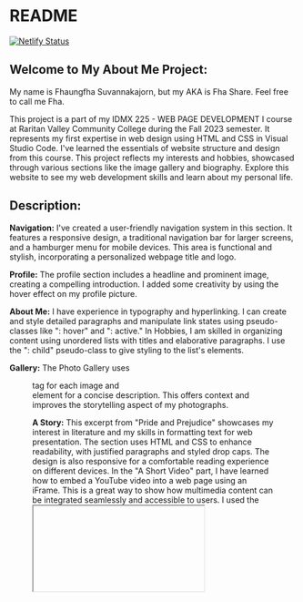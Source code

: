 # README

[![Netlify Status](https://api.netlify.com/api/v1/badges/06e28e20-2cad-485e-b8d3-70d49dc8198a/deploy-status)](https://app.netlify.com/sites/about-me-fhashare/deploys)

## Welcome to My About Me Project: 

My name is Fhaungfha Suvannakajorn, but my AKA is Fha Share. Feel free to call me Fha.

This project is a part of my IDMX 225 - WEB PAGE DEVELOPMENT I course at Raritan Valley Community College during the Fall 2023 semester. It represents my first expertise in web design using HTML and CSS in Visual Studio Code. I've learned the essentials of website structure and design from this course. This project reflects my interests and hobbies, showcased through various sections like the image gallery and biography. Explore this website to see my web development skills and learn about my personal life.

## Description:
**Navigation:** I've created a user-friendly navigation system in this section. It features a responsive design, a traditional navigation bar for larger screens, and a hamburger menu for mobile devices. This area is functional and stylish, incorporating a personalized webpage title and logo.

**Profile:** The profile section includes a headline and prominent image, creating a compelling introduction. I added some creativity by using the hover effect on my profile picture.

**About Me:** I have experience in typography and hyperlinking. I can create and style detailed paragraphs and manipulate link states using pseudo-classes like ": hover" and ": active." In Hobbies, I am skilled in organizing content using unordered lists with titles and elaborative paragraphs. I use the ": child" pseudo-class to give styling to the list's elements.

**Gallery:** The Photo Gallery uses <figure> tag for each image and <figcaption> element for a concise description. This offers context and improves the storytelling aspect of my photographs.

**A Story:** This excerpt from "Pride and Prejudice" showcases my interest in literature and my skills in formatting text for web presentation. The section uses HTML and CSS to enhance readability, with justified paragraphs and styled drop caps. The design is also responsive for a comfortable reading experience on different devices. In the "A Short Video" part, I have learned how to embed a YouTube video into a web page using an iFrame. This is a great way to show how multimedia content can be integrated seamlessly and accessible to users. I used the <iframe> tag and set attributes to embed the video to ensure a responsive design that maintains the video's aspect ratio and adapts to different screen sizes.

**My Blog:** The "My Blog" section showcases my skills in creating engaging web content about my journey through America's National Parks through an expanding image gallery that is fully responsive, interactive, and informative. The blog entries are written in a narrative style that blends personal stories with technical insights. The section demonstrates my proficiency in using HTML and CSS to structure and style content, enhancing the blog's visual appeal.

**Contact Form:** The functional contact form facilitates user interaction and collects data efficiently.

## Color Scheme:
The "Color Scheme" section of "About Me: Fha Share" adopts an inclusive approach to color selection. I utilized Adobe's color theme tool to create a visually appealing and color-blind safe palette. Additionally, I conducted color contrast checks to ensure that it met the required standards. I chose the sky color as the theme related to my nickname.

Color Palette Features
The color scheme uses hexadecimal color codes, ensuring precision and consistency across all web platforms. The primary colors used are:
Deep Blue: #002C66 - Provides a robust and confident base color.
Bright Blue: #348BFF - Adds a vibrant, energetic touch.
Light Blue: #90D6FF - Offers a calming, softer contrast.
Sky Blue: #D9F1FF - Serves as a gentle, airy background tone.
White: #FFFFFF - Ensures clean, clear spaces and readability.

In website design, consistent use of colors for backgrounds, fonts, and borders creates visual harmony. Clear CSS classes facilitate easy design maintenance. 

## Citations:
**CSS and HTML Tutorials:** The project benefitted significantly from tutorials available on W3Schools. These resources provided foundational knowledge in web development.
CSS Tutorial: (https://www.w3schools.com/css/default.asp)
HTML Tutorial: (https://www.w3schools.com/html/default.asp)

**Responsive Navigation Tutorial:** A YouTube tutorial titled "Create a responsive navigation nav with no JS!" was instrumental in developing the navigation bar for the website. This tutorial helped incorporate a responsive navigation menu without relying on JavaScript. (https://www.youtube.com/watch?v=8QKOaTYvYUA)

**Expanding Image Gallery for Blog:** Technical guidance and inspiration for the blog section came from YouTube tutorials on creating an interactive and visually appealing image gallery using HTML and CSS.
How To Create Expanding Image Gallery Using HTML & CSS: (https://www.youtube.com/watch?v=qWLHtOyYavc)
How To Create Expanding Image Gallery Using HTML And CSS | Expandable Card on Hover: (https://www.youtube.com/watch?v=ly4Dqz2Mz8s)

## License:
©2023 - Fhaungfha Suvannakajorn

The "About Me: Fha Share" project was written by Fhaungfha Suvannakajorn in 2023. The website displays a copyright notice "©2023 - Fhaungfha Suvannakajorn," which indicates that Fhaungfha Suvannakajorn legally owns the original content on the site. All rights are reserved under copyright law, meaning users are not allowed to copy, redistribute, or use the content for commercial purposes without permission from Fhaungfha Suvannakajorn. The "License" section provides clarity and legal coverage for the website's content while informing users about their rights and limitations in using the material provided.
